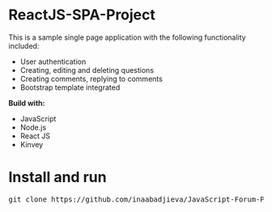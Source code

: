 # ReactJS-SPA-Project

<p>This is a sample single page application with the following functionality included:</p>

<ul>
<li>User authentication</li>
<li>Creating, editing and deleting questions</li>
<li>Creating comments, replying to comments</li>
<li>Bootstrap template integrated</li>
</ul>

<p><strong>Build with:</strong></p>

<ul>
<li>JavaScript</li>
<li>Node.js</li>
<li>React JS</li>
<li>Kinvey</li>
</ul>

<h1>Install and run</h1>

<div class="highlight highlight-source-shell"><pre>git clone https://github.com/inaabadjieva/JavaScript-Forum-Project.git


